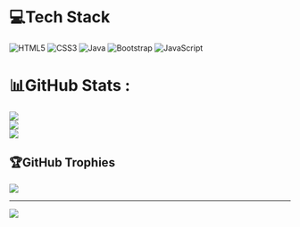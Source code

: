 
# 💻Tech Stack
![HTML5](https://img.shields.io/badge/html5-%23E34F26.svg?style=plastic&logo=html5&logoColor=white) ![CSS3](https://img.shields.io/badge/css3-%231572B6.svg?style=plastic&logo=css3&logoColor=white) ![Java](https://img.shields.io/badge/java-%23ED8B00.svg?style=plastic&logo=java&logoColor=white) ![Bootstrap](https://img.shields.io/badge/bootstrap-%23563D7C.svg?style=plastic&logo=bootstrap&logoColor=white) ![JavaScript](https://img.shields.io/badge/javascript-%23323330.svg?style=plastic&logo=javascript&logoColor=%23F7DF1E)
# 📊GitHub Stats :
![](https://github-readme-stats.vercel.app/api?username=phomaizq&theme=radical&hide_border=false&include_all_commits=false&count_private=false)<br/>
![](https://github-readme-streak-stats.herokuapp.com/?user=phomaizq&theme=radical&hide_border=false)<br/>
![](https://github-readme-stats.vercel.app/api/top-langs/?username=phomaizq&theme=radical&hide_border=false&include_all_commits=false&count_private=false&layout=compact)

## 🏆GitHub Trophies
![](https://github-trophies.vercel.app/?username=phomaizq&theme=radical&no-frame=false&no-bg=false&margin-w=4)

---
[![](https://visitcount.itsvg.in/api?id=phomaizq&icon=0&color=0)](https://visitcount.itsvg.in)
